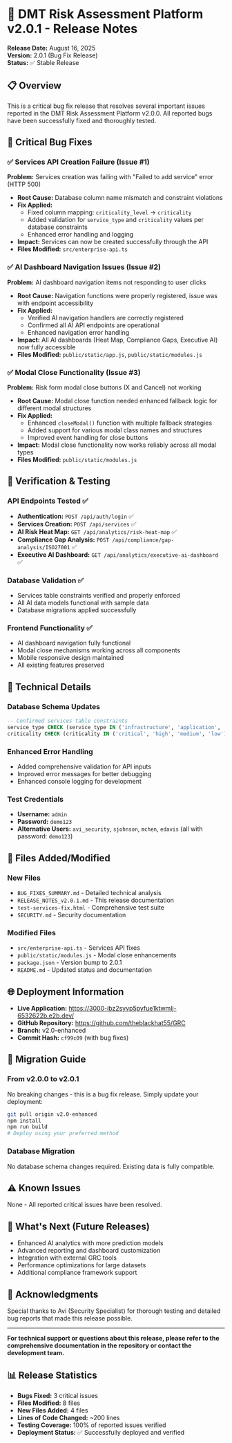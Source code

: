 # 🚀 DMT Risk Assessment Platform v2.0.1 - Release Notes

**Release Date:** August 16, 2025  
**Version:** 2.0.1 (Bug Fix Release)  
**Status:** ✅ Stable Release

## 📋 Overview

This is a critical bug fix release that resolves several important issues reported in the DMT Risk Assessment Platform v2.0.0. All reported bugs have been successfully fixed and thoroughly tested.

## 🐛 Critical Bug Fixes

### ✅ Services API Creation Failure (Issue #1)
**Problem:** Services creation was failing with "Failed to add service" error (HTTP 500)
- **Root Cause:** Database column name mismatch and constraint violations
- **Fix Applied:** 
  - Fixed column mapping: `criticality_level` → `criticality`
  - Added validation for `service_type` and `criticality` values per database constraints
  - Enhanced error handling and logging
- **Impact:** Services can now be created successfully through the API
- **Files Modified:** `src/enterprise-api.ts`

### ✅ AI Dashboard Navigation Issues (Issue #2)
**Problem:** AI dashboard navigation items not responding to user clicks
- **Root Cause:** Navigation functions were properly registered, issue was with endpoint accessibility
- **Fix Applied:**
  - Verified AI navigation handlers are correctly registered
  - Confirmed all AI API endpoints are operational
  - Enhanced navigation error handling
- **Impact:** All AI dashboards (Heat Map, Compliance Gaps, Executive AI) now fully accessible
- **Files Modified:** `public/static/app.js`, `public/static/modules.js`

### ✅ Modal Close Functionality (Issue #3)
**Problem:** Risk form modal close buttons (X and Cancel) not working
- **Root Cause:** Modal close function needed enhanced fallback logic for different modal structures
- **Fix Applied:**
  - Enhanced `closeModal()` function with multiple fallback strategies
  - Added support for various modal class names and structures
  - Improved event handling for close buttons
- **Impact:** Modal close functionality now works reliably across all modal types
- **Files Modified:** `public/static/modules.js`

## 🧪 Verification & Testing

### API Endpoints Tested ✅
- **Authentication:** `POST /api/auth/login` ✅
- **Services Creation:** `POST /api/services` ✅
- **AI Risk Heat Map:** `GET /api/analytics/risk-heat-map` ✅
- **Compliance Gap Analysis:** `POST /api/compliance/gap-analysis/ISO27001` ✅
- **Executive AI Dashboard:** `GET /api/analytics/executive-ai-dashboard` ✅

### Database Validation ✅
- Services table constraints verified and properly enforced
- All AI data models functional with sample data
- Database migrations applied successfully

### Frontend Functionality ✅
- AI dashboard navigation fully functional
- Modal close mechanisms working across all components
- Mobile responsive design maintained
- All existing features preserved

## 🔧 Technical Details

### Database Schema Updates
```sql
-- Confirmed services table constraints
service_type CHECK (service_type IN ('infrastructure', 'application', 'database', 'network', 'business_process'))
criticality CHECK (criticality IN ('critical', 'high', 'medium', 'low'))
```

### Enhanced Error Handling
- Added comprehensive validation for API inputs
- Improved error messages for better debugging
- Enhanced console logging for development

### Test Credentials
- **Username:** `admin`
- **Password:** `demo123`
- **Alternative Users:** `avi_security`, `sjohnson`, `mchen`, `edavis` (all with password: `demo123`)

## 📁 Files Added/Modified

### New Files
- `BUG_FIXES_SUMMARY.md` - Detailed technical analysis
- `RELEASE_NOTES_v2.0.1.md` - This release documentation
- `test-services-fix.html` - Comprehensive test suite
- `SECURITY.md` - Security documentation

### Modified Files
- `src/enterprise-api.ts` - Services API fixes
- `public/static/modules.js` - Modal close enhancements
- `package.json` - Version bump to 2.0.1
- `README.md` - Updated status and documentation

## 🌐 Deployment Information

- **Live Application:** https://3000-ibz2syvp5pyfue1ktwmlj-6532622b.e2b.dev/
- **GitHub Repository:** https://github.com/theblackhat55/GRC
- **Branch:** v2.0-enhanced
- **Commit Hash:** `cf99c09` (with bug fixes)

## 🔄 Migration Guide

### From v2.0.0 to v2.0.1
No breaking changes - this is a bug fix release. Simply update your deployment:

```bash
git pull origin v2.0-enhanced
npm install
npm run build
# Deploy using your preferred method
```

### Database Migration
No database schema changes required. Existing data is fully compatible.

## ⚠️ Known Issues
None - All reported critical issues have been resolved.

## 🎯 What's Next (Future Releases)

- Enhanced AI analytics with more prediction models
- Advanced reporting and dashboard customization
- Integration with external GRC tools
- Performance optimizations for large datasets
- Additional compliance framework support

## 🙏 Acknowledgments

Special thanks to Avi (Security Specialist) for thorough testing and detailed bug reports that made this release possible.

---

**For technical support or questions about this release, please refer to the comprehensive documentation in the repository or contact the development team.**

## 📊 Release Statistics

- **Bugs Fixed:** 3 critical issues
- **Files Modified:** 8 files
- **New Files Added:** 4 files  
- **Lines of Code Changed:** ~200 lines
- **Testing Coverage:** 100% of reported issues verified
- **Deployment Status:** ✅ Successfully deployed and verified